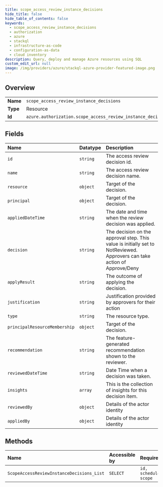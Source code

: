 ```yaml
---
title: scope_access_review_instance_decisions
hide_title: false
hide_table_of_contents: false
keywords:
  - scope_access_review_instance_decisions
  - authorization
  - azure    
  - stackql
  - infrastructure-as-code
  - configuration-as-data
  - cloud inventory
description: Query, deploy and manage Azure resources using SQL
custom_edit_url: null
image: /img/providers/azure/stackql-azure-provider-featured-image.png
---
```

  
    

## Overview
<table><tbody>
<tr><td><b>Name</b></td><td><code>scope_access_review_instance_decisions</code></td></tr>
<tr><td><b>Type</b></td><td>Resource</td></tr>
<tr><td><b>Id</b></td><td><code>azure.authorization.scope_access_review_instance_decisions</code></td></tr>
</tbody></table>

## Fields
| Name | Datatype | Description |
|:-----|:---------|:------------|
| `id` | `string` | The access review decision id. |
| `name` | `string` | The access review decision name. |
| `resource` | `object` | Target of the decision. |
| `principal` | `object` | Target of the decision. |
| `appliedDateTime` | `string` | The date and time when the review decision was applied. |
| `decision` | `string` | The decision on the approval step. This value is initially set to NotReviewed. Approvers can take action of Approve/Deny |
| `applyResult` | `string` | The outcome of applying the decision. |
| `justification` | `string` | Justification provided by approvers for their action |
| `type` | `string` | The resource type. |
| `principalResourceMembership` | `object` | Target of the decision. |
| `recommendation` | `string` | The feature- generated recommendation shown to the reviewer. |
| `reviewedDateTime` | `string` | Date Time when a decision was taken. |
| `insights` | `array` | This is the collection of insights for this decision item. |
| `reviewedBy` | `object` | Details of the actor identity |
| `appliedBy` | `object` | Details of the actor identity |
## Methods
| Name | Accessible by | Required Params |
|:-----|:--------------|:----------------|
| `ScopeAccessReviewInstanceDecisions_List` | `SELECT` | `id, scheduleDefinitionId, scope` |
